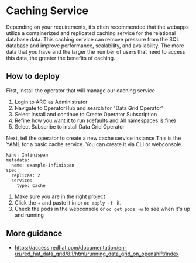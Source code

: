 # Caching Service
Depending on your requirements, it’s often recommended that the webapps utilize a containerized and replicated caching service for the relational database data. This caching service can remove pressure from the SQL database and improve performance, scalability, and availability. The more data that you have and the larger the number of users that need to access this data, the greater the benefits of caching.


## How to deploy

First, install the operator that will manage our caching service
1. Login to ARO as Administrator
2. Navigate to OperatorHub and search for "Data Grid Operator"
3. Select Install and continue to Create Operator Subscription
4. Refine how you want it to run (defaults and All namespaces is fine)
5. Select Subscribe to install Data Grid Operator

Next, tell the operator to create a new cache service instance 
This is the YAML for a basic cache service. You can create it via CLI or webconsole.
``` apiVersion: infinispan.org/v1
kind: Infinispan
metadata:
  name: example-infinispan
spec:
  replicas: 2
  service:
    type: Cache 
```

1. Make sure you are in the right project
2. Click the + and paste it in or `oc apply -f ` it.
3. Check the pods in the webconsole or `oc get pods -w` to see when it's up and running


## More guidance
* https://access.redhat.com/documentation/en-us/red_hat_data_grid/8.1/html/running_data_grid_on_openshift/index